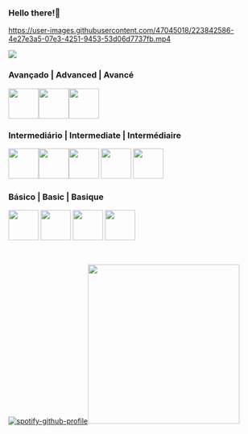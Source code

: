 ### Hello there!🤠
https://user-images.githubusercontent.com/47045018/223842586-4e27e3a5-07e3-4251-9453-53d06d7737fb.mp4

<img src="https://www.codewars.com/users/giomascitelli/badges/large"/>

### Avançado | Advanced | Avancé
<img src="https://cdn.jsdelivr.net/gh/devicons/devicon/icons/python/python-original.svg" width="60" height="60"/><img src="https://cdn.jsdelivr.net/gh/devicons/devicon/icons/mysql/mysql-original.svg" width="60" height="60"/><img src="https://user-images.githubusercontent.com/4249331/52232852-e2c4f780-28bd-11e9-835d-1e3cf3e43888.png" width="60" height="60" />
          
### Intermediário | Intermediate | Intermédiaire
<img src="https://cdn.jsdelivr.net/gh/devicons/devicon/icons/cplusplus/cplusplus-original.svg" width="60" height="60"/><img src="https://cdn.jsdelivr.net/gh/devicons/devicon/icons/c/c-original.svg" width="60" height="60"/><img src="https://github.com/sempostma/office365-icons/blob/master/png/256/excel.png"  width="60" height="60"/>  <img src="https://cdn.jsdelivr.net/gh/devicons/devicon/icons/html5/html5-original.svg" width="60" height="60"/> <img src="https://cdn.jsdelivr.net/gh/devicons/devicon/icons/css3/css3-original.svg" width="60" height="60"/>
                   
### Básico | Basic | Basique
<img src="https://cdn.jsdelivr.net/gh/devicons/devicon/icons/java/java-original.svg" width="60" height="60"/> <img src="https://cdn.jsdelivr.net/gh/devicons/devicon/icons/javascript/javascript-original.svg" width="60" height="60"/> <img src="https://cdn.jsdelivr.net/gh/devicons/devicon/icons/jquery/jquery-original.svg" width="60" height="60"/> <img src="https://cdn.jsdelivr.net/gh/devicons/devicon/icons/r/r-original.svg" width="60" height="60"/>


<br>

[![spotify-github-profile](https://spotify-github-profile.vercel.app/api/view?uid=a320douglasrec204gio&cover_image=true&theme=default&show_offline=true&background_color=121212&interchange=false&bar_color=53b14f&bar_color_cover=true)](https://spotify-github-profile.vercel.app/api/view?uid=a320douglasrec204gio&redirect=true)<img src="https://media0.giphy.com/media/5gNFGdAofCz4czb1JC/giphy.gif" width ="301" height="316" />

<!--
**giomascitelli/giomascitelli** is a ✨ _special_ ✨ repository because its `README.md` (this file) appears on your GitHub profile.

Here are some ideas to get you started:

- 🔭 I’m currently working on ...
- 🌱 I’m currently learning ...
- 👯 I’m looking to collaborate on ...
- 🤔 I’m looking for help with ...
- 💬 Ask me about ...
- 📫 How to reach me: ...
- 😄 Pronouns: ...
- ⚡ Fun fact: ...
-->
